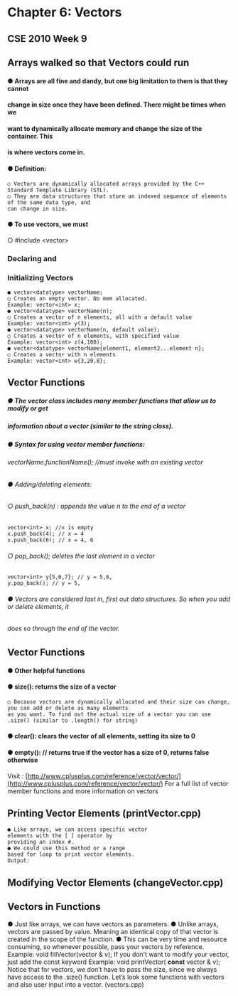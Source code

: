 # Chapter 6: Vectors

## CSE 2010 Week 9


## Arrays walked so that Vectors could run

#### ● Arrays are all fine and dandy, but one big limitation to them is that they cannot

#### change in size once they have been defined. There might be times when we

#### want to dynamically allocate memory and change the size of the container. This

#### is where vectors come in.

#### ● Definition:

```
○ Vectors are dynamically allocated arrays provided by the C++ Standard Template Library (STL).
○ They are data structures that store an indexed sequence of elements of the same data type, and
can change in size.
```
#### ● To use vectors, we must

○ \#include \<vector>


### Declaring and

### Initializing Vectors

```
● vector<datatype> vectorName;
○ Creates an empty vector. No mem allocated.
Example: vector<int> x;
● vector<datatype> vectorName(n);
○ Creates a vector of n elements, all with a default value
Example: vector<int> y(3);
● vector<datatype> vectorName(n, default value);
○ Creates a vector of n elements, with specified value
Example: vector<int> z(4,100);
● vector<datatype> vectorName{element1, element2...element n};
○ Creates a vector with n elements
Example: vector<int> w{3,20,8};
```

## Vector Functions

##### ● The vector class includes many member functions that allow us to modify or get

##### information about a vector (similar to the string class).

##### ● Syntax for using vector member functions:

###### vectorName.functionName(); //must invoke with an existing vector

###### ● Adding/deleting elements:

###### ○ push_back(n) : appends the value n to the end of a vector

```
vector<int> x; //x is empty
x.push_back(4); // x = 4
x.push_back(6); // x = 4, 6
```
###### ○ pop_back(); deletes the last element in a vector

```
vector<int> y{5,6,7}; // y = 5,6,
y.pop_back(); // y = 5,
```
###### ● Vectors are considered last in, first out data structures. So when you add or delete elements, it

###### does so through the end of the vector.


## Vector Functions

#### ● Other helpful functions

#### ● size(): returns the size of a vector

```
○ Because vectors are dynamically allocated and their size can change, you can add or delete as many elements
as you want. To find out the actual size of a vector you can use .size() (similar to .length() for string)
```
#### ● clear(): clears the vector of all elements, setting its size to 0

#### ● empty(): // returns true if the vector has a size of 0, returns false otherwise

Visit : [http://www.cplusplus.com/reference/vector/vector/](http://www.cplusplus.com/reference/vector/vector/)
For a full list of vector member functions and more information on vectors


## Printing Vector Elements (printVector.cpp)

```
● Like arrays, we can access specific vector
elements with the [ ] operator by
providing an index #.
● We could use this method or a range
based for loop to print vector elements.
Output:
```

## Modifying Vector Elements (changeVector.cpp)


## Vectors in Functions

● Just like arrays, we can have vectors as parameters.
● Unlike arrays, vectors are passed by value. Meaning an identical copy of that vector is created in the scope of the
function.
● This can be very time and resource consuming, so whenever possible, pass your vectors by reference.
Example:
void fillVector(vector<int> & v);
If you don’t want to modify your vector, just add the const keyword
Example:
void printVector( **const** vector<int> & v);
Notice that for vectors, we don’t have to pass the size, since we always have access to the .size() function.
Let’s look some functions with vectors and also user input into a vector. (vectors.cpp)


